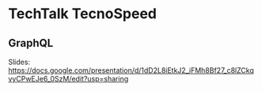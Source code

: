 # TechTalk TecnoSpeed
## GraphQL

Slides: https://docs.google.com/presentation/d/1dD2L8iEtkJ2_iFMh8Bf27_c8lZCkqvyCPwEJe6_0SzM/edit?usp=sharing